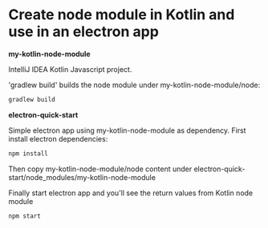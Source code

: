 # Create node module in Kotlin and use in an electron app

**my-kotlin-node-module**

IntelliJ IDEA Kotlin Javascript project.

'gradlew build' builds the node module under my-kotlin-node-module/node:

```bash
gradlew build
```

**electron-quick-start**

Simple electron app using my-kotlin-node-module as dependency.
First install electron dependencies:

```bash
npm install
```

Then copy my-kotlin-node-module/node content under electron-quick-start/node_modules/my-kotlin-node-module

Finally start electron app and you'll see the return values from Kotlin node module

```bash
npm start
```
